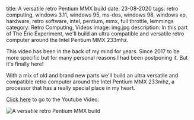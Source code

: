 title: A versatile retro Pentium MMX build
date: 23-08-2020
tags: retro computing, windows 3.11, windows 95, ms-dos, windows 98, windows xp, hardware, retro software, intel, pentium, mmx, full throttle, lemmings
category: Retro Computing, Videos
image: img.jpg
description: In this part of The Eric Experiment, we'll build an ultra compatible and versatile retro computer around the Intel Pentium MMX 233mhz.

This video has been in the back of my mind for years. Since 2017 to be more specific but for many personal reasons I had been postponing it. But it's finally here!

With a mix of old and brand new parts we'll build an ultra versatile and compatible retro computer around the Intel Pentium MMX 233mhz, a processor that has a really special place in my heart.

[Click here](https://www.youtube.com/watch?v=KgCz1t05Ctw) to go to the Youtube Video.

![A versatile retro Pentium MMX build](https://www.youtube.com/watch?v=KgCz1t05Ctw)
